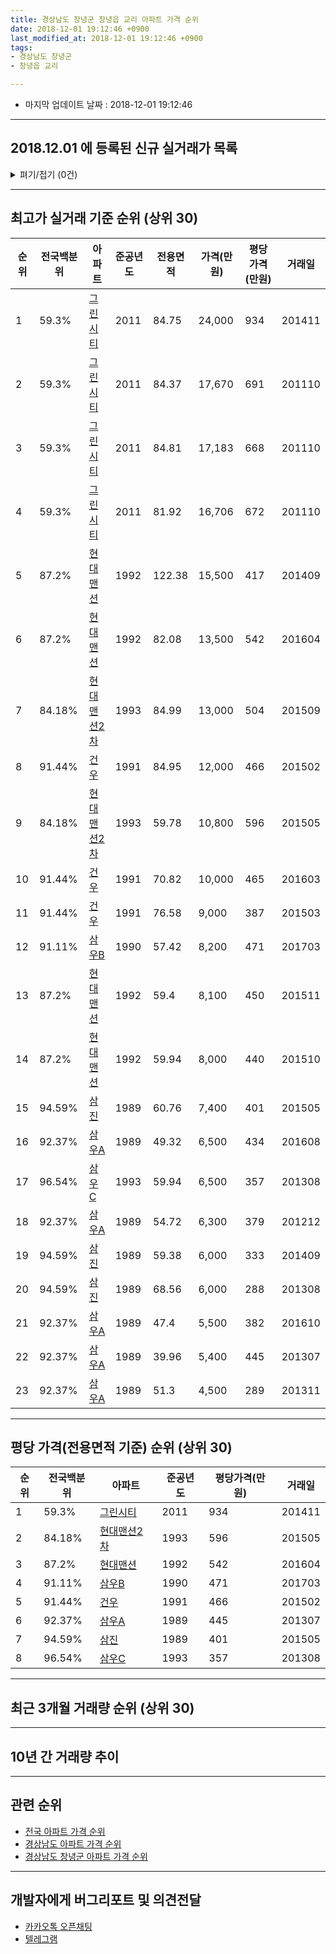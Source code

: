 ```yaml
---
title: 경상남도 창녕군 창녕읍 교리 아파트 가격 순위
date: 2018-12-01 19:12:46 +0900
last_modified_at: 2018-12-01 19:12:46 +0900
tags:
- 경상남도 창녕군
- 창녕읍 교리

---
```


* 마지막 업데이트 날짜 : 2018-12-01 19:12:46

---

## 2018.12.01 에 등록된 신규 실거래가 목록

<details>
<summary>펴기/접기 (0건)</summary>
<div markdown="1">

|아파트|전국백분위|준공년도|전용면적|가격(만원)|평당가격(만원)|거래일|
|---|---|---|---|---|---|---|
|없음|||||||


</div>
</details>

---

## 최고가 실거래 기준 순위 (상위 30)


|순위|전국백분위|아파트|준공년도|전용면적|가격(만원)|평당가격(만원)|거래일|
|---|---|---|---|---|---|---|---|
|1|59.3%|[그린시티](https://search.naver.com/search.naver?query=%EA%B2%BD%EC%83%81%EB%82%A8%EB%8F%84+%EC%B0%BD%EB%85%95%EA%B5%B0+%EC%B0%BD%EB%85%95%EC%9D%8D+%EA%B5%90%EB%A6%AC+%EA%B7%B8%EB%A6%B0%EC%8B%9C%ED%8B%B0)|2011|84.75|24,000|934|201411|
|2|59.3%|[그린시티](https://search.naver.com/search.naver?query=%EA%B2%BD%EC%83%81%EB%82%A8%EB%8F%84+%EC%B0%BD%EB%85%95%EA%B5%B0+%EC%B0%BD%EB%85%95%EC%9D%8D+%EA%B5%90%EB%A6%AC+%EA%B7%B8%EB%A6%B0%EC%8B%9C%ED%8B%B0)|2011|84.37|17,670|691|201110|
|3|59.3%|[그린시티](https://search.naver.com/search.naver?query=%EA%B2%BD%EC%83%81%EB%82%A8%EB%8F%84+%EC%B0%BD%EB%85%95%EA%B5%B0+%EC%B0%BD%EB%85%95%EC%9D%8D+%EA%B5%90%EB%A6%AC+%EA%B7%B8%EB%A6%B0%EC%8B%9C%ED%8B%B0)|2011|84.81|17,183|668|201110|
|4|59.3%|[그린시티](https://search.naver.com/search.naver?query=%EA%B2%BD%EC%83%81%EB%82%A8%EB%8F%84+%EC%B0%BD%EB%85%95%EA%B5%B0+%EC%B0%BD%EB%85%95%EC%9D%8D+%EA%B5%90%EB%A6%AC+%EA%B7%B8%EB%A6%B0%EC%8B%9C%ED%8B%B0)|2011|81.92|16,706|672|201110|
|5|87.2%|[현대맨션](https://search.naver.com/search.naver?query=%EA%B2%BD%EC%83%81%EB%82%A8%EB%8F%84+%EC%B0%BD%EB%85%95%EA%B5%B0+%EC%B0%BD%EB%85%95%EC%9D%8D+%EA%B5%90%EB%A6%AC+%ED%98%84%EB%8C%80%EB%A7%A8%EC%85%98)|1992|122.38|15,500|417|201409|
|6|87.2%|[현대맨션](https://search.naver.com/search.naver?query=%EA%B2%BD%EC%83%81%EB%82%A8%EB%8F%84+%EC%B0%BD%EB%85%95%EA%B5%B0+%EC%B0%BD%EB%85%95%EC%9D%8D+%EA%B5%90%EB%A6%AC+%ED%98%84%EB%8C%80%EB%A7%A8%EC%85%98)|1992|82.08|13,500|542|201604|
|7|84.18%|[현대맨션2차](https://search.naver.com/search.naver?query=%EA%B2%BD%EC%83%81%EB%82%A8%EB%8F%84+%EC%B0%BD%EB%85%95%EA%B5%B0+%EC%B0%BD%EB%85%95%EC%9D%8D+%EA%B5%90%EB%A6%AC+%ED%98%84%EB%8C%80%EB%A7%A8%EC%85%982%EC%B0%A8)|1993|84.99|13,000|504|201509|
|8|91.44%|[건우](https://search.naver.com/search.naver?query=%EA%B2%BD%EC%83%81%EB%82%A8%EB%8F%84+%EC%B0%BD%EB%85%95%EA%B5%B0+%EC%B0%BD%EB%85%95%EC%9D%8D+%EA%B5%90%EB%A6%AC+%EA%B1%B4%EC%9A%B0)|1991|84.95|12,000|466|201502|
|9|84.18%|[현대맨션2차](https://search.naver.com/search.naver?query=%EA%B2%BD%EC%83%81%EB%82%A8%EB%8F%84+%EC%B0%BD%EB%85%95%EA%B5%B0+%EC%B0%BD%EB%85%95%EC%9D%8D+%EA%B5%90%EB%A6%AC+%ED%98%84%EB%8C%80%EB%A7%A8%EC%85%982%EC%B0%A8)|1993|59.78|10,800|596|201505|
|10|91.44%|[건우](https://search.naver.com/search.naver?query=%EA%B2%BD%EC%83%81%EB%82%A8%EB%8F%84+%EC%B0%BD%EB%85%95%EA%B5%B0+%EC%B0%BD%EB%85%95%EC%9D%8D+%EA%B5%90%EB%A6%AC+%EA%B1%B4%EC%9A%B0)|1991|70.82|10,000|465|201603|
|11|91.44%|[건우](https://search.naver.com/search.naver?query=%EA%B2%BD%EC%83%81%EB%82%A8%EB%8F%84+%EC%B0%BD%EB%85%95%EA%B5%B0+%EC%B0%BD%EB%85%95%EC%9D%8D+%EA%B5%90%EB%A6%AC+%EA%B1%B4%EC%9A%B0)|1991|76.58|9,000|387|201503|
|12|91.11%|[삼우B](https://search.naver.com/search.naver?query=%EA%B2%BD%EC%83%81%EB%82%A8%EB%8F%84+%EC%B0%BD%EB%85%95%EA%B5%B0+%EC%B0%BD%EB%85%95%EC%9D%8D+%EA%B5%90%EB%A6%AC+%EC%82%BC%EC%9A%B0B)|1990|57.42|8,200|471|201703|
|13|87.2%|[현대맨션](https://search.naver.com/search.naver?query=%EA%B2%BD%EC%83%81%EB%82%A8%EB%8F%84+%EC%B0%BD%EB%85%95%EA%B5%B0+%EC%B0%BD%EB%85%95%EC%9D%8D+%EA%B5%90%EB%A6%AC+%ED%98%84%EB%8C%80%EB%A7%A8%EC%85%98)|1992|59.4|8,100|450|201511|
|14|87.2%|[현대맨션](https://search.naver.com/search.naver?query=%EA%B2%BD%EC%83%81%EB%82%A8%EB%8F%84+%EC%B0%BD%EB%85%95%EA%B5%B0+%EC%B0%BD%EB%85%95%EC%9D%8D+%EA%B5%90%EB%A6%AC+%ED%98%84%EB%8C%80%EB%A7%A8%EC%85%98)|1992|59.94|8,000|440|201510|
|15|94.59%|[삼진](https://search.naver.com/search.naver?query=%EA%B2%BD%EC%83%81%EB%82%A8%EB%8F%84+%EC%B0%BD%EB%85%95%EA%B5%B0+%EC%B0%BD%EB%85%95%EC%9D%8D+%EA%B5%90%EB%A6%AC+%EC%82%BC%EC%A7%84)|1989|60.76|7,400|401|201505|
|16|92.37%|[삼우A](https://search.naver.com/search.naver?query=%EA%B2%BD%EC%83%81%EB%82%A8%EB%8F%84+%EC%B0%BD%EB%85%95%EA%B5%B0+%EC%B0%BD%EB%85%95%EC%9D%8D+%EA%B5%90%EB%A6%AC+%EC%82%BC%EC%9A%B0A)|1989|49.32|6,500|434|201608|
|17|96.54%|[삼우C](https://search.naver.com/search.naver?query=%EA%B2%BD%EC%83%81%EB%82%A8%EB%8F%84+%EC%B0%BD%EB%85%95%EA%B5%B0+%EC%B0%BD%EB%85%95%EC%9D%8D+%EA%B5%90%EB%A6%AC+%EC%82%BC%EC%9A%B0C)|1993|59.94|6,500|357|201308|
|18|92.37%|[삼우A](https://search.naver.com/search.naver?query=%EA%B2%BD%EC%83%81%EB%82%A8%EB%8F%84+%EC%B0%BD%EB%85%95%EA%B5%B0+%EC%B0%BD%EB%85%95%EC%9D%8D+%EA%B5%90%EB%A6%AC+%EC%82%BC%EC%9A%B0A)|1989|54.72|6,300|379|201212|
|19|94.59%|[삼진](https://search.naver.com/search.naver?query=%EA%B2%BD%EC%83%81%EB%82%A8%EB%8F%84+%EC%B0%BD%EB%85%95%EA%B5%B0+%EC%B0%BD%EB%85%95%EC%9D%8D+%EA%B5%90%EB%A6%AC+%EC%82%BC%EC%A7%84)|1989|59.38|6,000|333|201409|
|20|94.59%|[삼진](https://search.naver.com/search.naver?query=%EA%B2%BD%EC%83%81%EB%82%A8%EB%8F%84+%EC%B0%BD%EB%85%95%EA%B5%B0+%EC%B0%BD%EB%85%95%EC%9D%8D+%EA%B5%90%EB%A6%AC+%EC%82%BC%EC%A7%84)|1989|68.56|6,000|288|201308|
|21|92.37%|[삼우A](https://search.naver.com/search.naver?query=%EA%B2%BD%EC%83%81%EB%82%A8%EB%8F%84+%EC%B0%BD%EB%85%95%EA%B5%B0+%EC%B0%BD%EB%85%95%EC%9D%8D+%EA%B5%90%EB%A6%AC+%EC%82%BC%EC%9A%B0A)|1989|47.4|5,500|382|201610|
|22|92.37%|[삼우A](https://search.naver.com/search.naver?query=%EA%B2%BD%EC%83%81%EB%82%A8%EB%8F%84+%EC%B0%BD%EB%85%95%EA%B5%B0+%EC%B0%BD%EB%85%95%EC%9D%8D+%EA%B5%90%EB%A6%AC+%EC%82%BC%EC%9A%B0A)|1989|39.96|5,400|445|201307|
|23|92.37%|[삼우A](https://search.naver.com/search.naver?query=%EA%B2%BD%EC%83%81%EB%82%A8%EB%8F%84+%EC%B0%BD%EB%85%95%EA%B5%B0+%EC%B0%BD%EB%85%95%EC%9D%8D+%EA%B5%90%EB%A6%AC+%EC%82%BC%EC%9A%B0A)|1989|51.3|4,500|289|201311|


---

## 평당 가격(전용면적 기준) 순위 (상위 30)


|순위|전국백분위|아파트|준공년도|평당가격(만원)|거래일|
|---|---|---|---|---|---|
|1|59.3%|[그린시티](https://search.naver.com/search.naver?query=%EA%B2%BD%EC%83%81%EB%82%A8%EB%8F%84+%EC%B0%BD%EB%85%95%EA%B5%B0+%EC%B0%BD%EB%85%95%EC%9D%8D+%EA%B5%90%EB%A6%AC+%EA%B7%B8%EB%A6%B0%EC%8B%9C%ED%8B%B0)|2011|934|201411|
|2|84.18%|[현대맨션2차](https://search.naver.com/search.naver?query=%EA%B2%BD%EC%83%81%EB%82%A8%EB%8F%84+%EC%B0%BD%EB%85%95%EA%B5%B0+%EC%B0%BD%EB%85%95%EC%9D%8D+%EA%B5%90%EB%A6%AC+%ED%98%84%EB%8C%80%EB%A7%A8%EC%85%982%EC%B0%A8)|1993|596|201505|
|3|87.2%|[현대맨션](https://search.naver.com/search.naver?query=%EA%B2%BD%EC%83%81%EB%82%A8%EB%8F%84+%EC%B0%BD%EB%85%95%EA%B5%B0+%EC%B0%BD%EB%85%95%EC%9D%8D+%EA%B5%90%EB%A6%AC+%ED%98%84%EB%8C%80%EB%A7%A8%EC%85%98)|1992|542|201604|
|4|91.11%|[삼우B](https://search.naver.com/search.naver?query=%EA%B2%BD%EC%83%81%EB%82%A8%EB%8F%84+%EC%B0%BD%EB%85%95%EA%B5%B0+%EC%B0%BD%EB%85%95%EC%9D%8D+%EA%B5%90%EB%A6%AC+%EC%82%BC%EC%9A%B0B)|1990|471|201703|
|5|91.44%|[건우](https://search.naver.com/search.naver?query=%EA%B2%BD%EC%83%81%EB%82%A8%EB%8F%84+%EC%B0%BD%EB%85%95%EA%B5%B0+%EC%B0%BD%EB%85%95%EC%9D%8D+%EA%B5%90%EB%A6%AC+%EA%B1%B4%EC%9A%B0)|1991|466|201502|
|6|92.37%|[삼우A](https://search.naver.com/search.naver?query=%EA%B2%BD%EC%83%81%EB%82%A8%EB%8F%84+%EC%B0%BD%EB%85%95%EA%B5%B0+%EC%B0%BD%EB%85%95%EC%9D%8D+%EA%B5%90%EB%A6%AC+%EC%82%BC%EC%9A%B0A)|1989|445|201307|
|7|94.59%|[삼진](https://search.naver.com/search.naver?query=%EA%B2%BD%EC%83%81%EB%82%A8%EB%8F%84+%EC%B0%BD%EB%85%95%EA%B5%B0+%EC%B0%BD%EB%85%95%EC%9D%8D+%EA%B5%90%EB%A6%AC+%EC%82%BC%EC%A7%84)|1989|401|201505|
|8|96.54%|[삼우C](https://search.naver.com/search.naver?query=%EA%B2%BD%EC%83%81%EB%82%A8%EB%8F%84+%EC%B0%BD%EB%85%95%EA%B5%B0+%EC%B0%BD%EB%85%95%EC%9D%8D+%EA%B5%90%EB%A6%AC+%EC%82%BC%EC%9A%B0C)|1993|357|201308|


---

## 최근 3개월 거래량 순위 (상위 30)


<div style="width:100%;">
    <canvas id="deal_count_ranking" height="250"></canvas>
</div>


<script>
new Chart(document.getElementById("deal_count_ranking"), {
    type: 'horizontalBar',
    data: {
        labels: ['현대맨션', '건우', '삼진', '현대맨션2차', '삼우A', '삼우B'],
        datasets: [{
            label: '실거래 수',
            data: [2, 2, 1, 1, 1, 1],
            borderColor: "rgba(255, 0, 128, 1)",
            backgroundColor: "rgba(255, 0, 128, 0.5)",
            fill: false,
        }]
    },
    options: {
        responsive: true,
        title: {
            display: true,
            text: '최근 3개월 거래량 순위'
        },
        tooltips: {
            mode: 'index',
            intersect: false,
            callbacks: {
                title: function(tooltipItems, data) {
                    return "실거래 수:";
                },
                label: function(tooltipItem, data) {
                    return data.labels[tooltipItem.index] + ": " + tooltipItem.xLabel;
                }
            }
        },
        hover: {
            mode: 'nearest',
            intersect: true
        },
        scales: {
            xAxes: [{
                display: true,
                scaleLabel: {
                    display: true,
                    labelString: '실거래 수'
                },
                ticks: {
                    suggestedMin: 0,
                }
            }],
            yAxes: [{
                display: true,
                ticks: {
                    autoSkip: false,
                    callback: function(value, index, values) {
                        if (value.length > 15)
                            return value.substr(0, 13) + "...";
                        else
                            return value;
                    }
                },
                scaleLabel: {
                    display: false,
                }
            }]
        }
    }
});

</script>


---

## 10년 간 거래량 추이


<div style="width:100%;">
    <canvas id="deal_progress" height="250"></canvas>
</div>

<script>
new Chart(document.getElementById("deal_progress"), {
    type: 'line',
    data: {
        labels: ['200812','200901','200902','200903','200904','200905','200906','200907','200908','200909','200910','200911','200912','201001','201002','201003','201004','201005','201006','201007','201008','201009','201010','201011','201012','201101','201102','201103','201104','201105','201106','201107','201108','201109','201110','201111','201112','201201','201202','201203','201204','201205','201206','201207','201208','201209','201210','201211','201212','201301','201302','201303','201304','201305','201306','201307','201308','201309','201310','201311','201312','201401','201402','201403','201404','201405','201406','201407','201408','201409','201410','201411','201412','201501','201502','201503','201504','201505','201506','201507','201508','201509','201510','201511','201512','201601','201602','201603','201604','201605','201606','201607','201608','201609','201610','201611','201612','201701','201702','201703','201704','201705','201706','201707','201708','201709','201710','201711','201712','201801','201802','201803','201804','201805','201806','201807','201808','201809','201810','201811','201812'],
        datasets: [{
            label: '실거래 수',
            pointRadius: 1,
            data: [1, 2, 2, 2, 2, 1, 5, 3, 0, 4, 6, 4, 3, 3, 1, 3, 3, 1, 2, 4, 0, 0, 2, 6, 4, 2, 1, 6, 6, 2, 2, 1, 10, 4, 17, 3, 6, 1, 3, 3, 4, 2, 3, 1, 0, 2, 3, 2, 3, 0, 3, 3, 3, 4, 2, 1, 5, 1, 2, 1, 5, 6, 3, 2, 2, 3, 2, 2, 4, 6, 1, 7, 0, 0, 2, 4, 4, 2, 6, 3, 0, 2, 2, 1, 1, 3, 3, 3, 2, 4, 3, 3, 1, 2, 2, 3, 4, 1, 2, 5, 3, 3, 1, 0, 1, 1, 1, 3, 1, 0, 0, 3, 5, 2, 0, 1, 4, 1, 5, 3, 0],
            borderColor: "rgba(255, 201, 14, 1)",
            backgroundColor: "rgba(255, 201, 14, 0.5)",
            fill: true,
        }]
    },
    options: {
        responsive: true,
        title: {
            display: true,
            text: '10년간 거래량 추이'
        },
        tooltips: {
            mode: 'index',
            intersect: false,
        },
        hover: {
            mode: 'nearest',
            intersect: true
        },
        scales: {
            xAxes: [{
                display: true,
                scaleLabel: {
                    display: true,
                    labelString: '년/월'
                }
            }],
            yAxes: [{
                display: true,
                ticks: {
                    suggestedMin: 0,
                },
                scaleLabel: {
                    display: true,
                    labelString: '실거래 수'
                }
            }]
        }
    }
});

</script>


---

## 관련 순위

- [전국 아파트 가격 순위](https://inasie.github.io/apt-ranking/전국)
- [경상남도 아파트 가격 순위](https://inasie.github.io/apt-ranking/경상남도)
- [경상남도 창녕군 아파트 가격 순위](https://inasie.github.io/apt-ranking/경상남도-창녕군)


---

## 개발자에게 버그리포트 및 의견전달

- [카카오톡 오픈채팅](https://open.kakao.com/o/gLJUAP4)
- [텔레그램](https://t.me/inasie)

